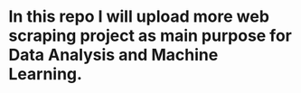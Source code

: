 # In this repo I will upload more web scraping project as main purpose for Data Analysis and Machine Learning.

